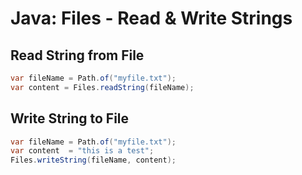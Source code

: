 # Java: Files - Read & Write Strings

## Read String from File

```java
var fileName = Path.of("myfile.txt");
var content = Files.readString(fileName);
```

## Write String to File

```java
var fileName = Path.of("myfile.txt");
var content  = "this is a test";
Files.writeString(fileName, content);
```
